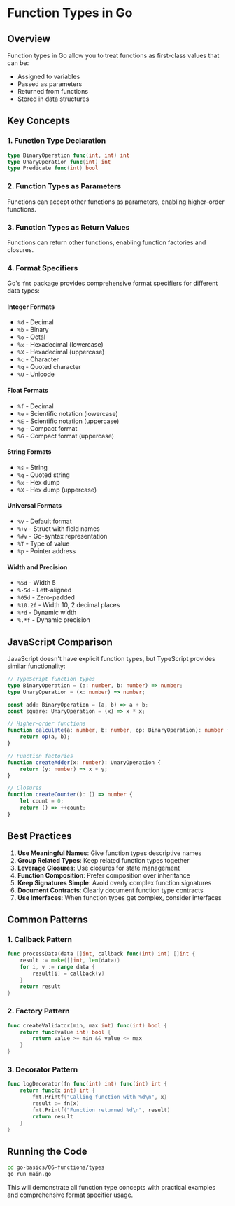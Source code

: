 # Function Types in Go

## Overview
Function types in Go allow you to treat functions as first-class values that can be:
- Assigned to variables
- Passed as parameters
- Returned from functions
- Stored in data structures

## Key Concepts

### 1. Function Type Declaration
```go
type BinaryOperation func(int, int) int
type UnaryOperation func(int) int
type Predicate func(int) bool
```

### 2. Function Types as Parameters
Functions can accept other functions as parameters, enabling higher-order functions.

### 3. Function Types as Return Values
Functions can return other functions, enabling function factories and closures.

### 4. Format Specifiers
Go's `fmt` package provides comprehensive format specifiers for different data types:

#### Integer Formats
- `%d` - Decimal
- `%b` - Binary
- `%o` - Octal
- `%x` - Hexadecimal (lowercase)
- `%X` - Hexadecimal (uppercase)
- `%c` - Character
- `%q` - Quoted character
- `%U` - Unicode

#### Float Formats
- `%f` - Decimal
- `%e` - Scientific notation (lowercase)
- `%E` - Scientific notation (uppercase)
- `%g` - Compact format
- `%G` - Compact format (uppercase)

#### String Formats
- `%s` - String
- `%q` - Quoted string
- `%x` - Hex dump
- `%X` - Hex dump (uppercase)

#### Universal Formats
- `%v` - Default format
- `%+v` - Struct with field names
- `%#v` - Go-syntax representation
- `%T` - Type of value
- `%p` - Pointer address

#### Width and Precision
- `%5d` - Width 5
- `%-5d` - Left-aligned
- `%05d` - Zero-padded
- `%10.2f` - Width 10, 2 decimal places
- `%*d` - Dynamic width
- `%.*f` - Dynamic precision

## JavaScript Comparison

JavaScript doesn't have explicit function types, but TypeScript provides similar functionality:

```typescript
// TypeScript function types
type BinaryOperation = (a: number, b: number) => number;
type UnaryOperation = (x: number) => number;

const add: BinaryOperation = (a, b) => a + b;
const square: UnaryOperation = (x) => x * x;

// Higher-order functions
function calculate(a: number, b: number, op: BinaryOperation): number {
    return op(a, b);
}

// Function factories
function createAdder(x: number): UnaryOperation {
    return (y: number) => x + y;
}

// Closures
function createCounter(): () => number {
    let count = 0;
    return () => ++count;
}
```

## Best Practices

1. **Use Meaningful Names**: Give function types descriptive names
2. **Group Related Types**: Keep related function types together
3. **Leverage Closures**: Use closures for state management
4. **Function Composition**: Prefer composition over inheritance
5. **Keep Signatures Simple**: Avoid overly complex function signatures
6. **Document Contracts**: Clearly document function type contracts
7. **Use Interfaces**: When function types get complex, consider interfaces

## Common Patterns

### 1. Callback Pattern
```go
func processData(data []int, callback func(int) int) []int {
    result := make([]int, len(data))
    for i, v := range data {
        result[i] = callback(v)
    }
    return result
}
```

### 2. Factory Pattern
```go
func createValidator(min, max int) func(int) bool {
    return func(value int) bool {
        return value >= min && value <= max
    }
}
```

### 3. Decorator Pattern
```go
func logDecorator(fn func(int) int) func(int) int {
    return func(x int) int {
        fmt.Printf("Calling function with %d\n", x)
        result := fn(x)
        fmt.Printf("Function returned %d\n", result)
        return result
    }
}
```

## Running the Code

```bash
cd go-basics/06-functions/types
go run main.go
```

This will demonstrate all function type concepts with practical examples and comprehensive format specifier usage.
